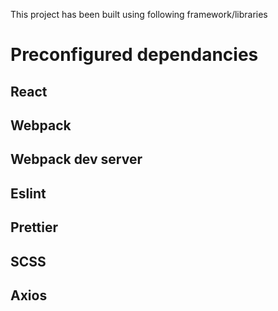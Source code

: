 This project has been built using following framework/libraries

# Preconfigured dependancies
## React
## Webpack
## Webpack dev server
## Eslint
## Prettier
## SCSS
## Axios


